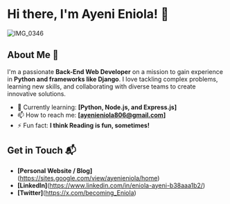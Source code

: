 # Hi there, I'm Ayeni Eniola! 👋

![![IMG_0346](https://github.com/user-attachments/assets/8b49ce13-daef-4d5d-8236-4132ba36bf15)
](![IMG_0346](https://github.com/user-attachments/assets/5e41a4e1-0836-4d20-9d8f-5d822bffd548)
)

## About Me 🚀

I'm a passionate **Back-End Web Developer** on a mission to gain experience in **Python and frameworks like Django**. I love tackling complex problems, learning new skills, and collaborating with diverse teams to create innovative solutions.

- 🌱 Currently learning: **[Python, Node.js, and Express.js]**
- 📫 How to reach me: **[ayenieniola806@gmail.com]**
- ⚡ Fun fact: **I think Reading is fun, sometimes!**


## Get in Touch 📬

- **[Personal Website / Blog]**(https://sites.google.com/view/ayenieniola/home)
- **[LinkedIn]**(https://www.linkedin.com/in/eniola-ayeni-b38aaa1b2/)
- **[Twitter]**(https://x.com/becoming_Eniola)


